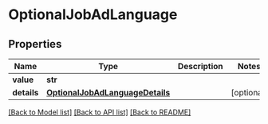 # OptionalJobAdLanguage


## Properties
Name | Type | Description | Notes
------------ | ------------- | ------------- | -------------
**value** | **str** |  | 
**details** | [**OptionalJobAdLanguageDetails**](OptionalJobAdLanguageDetails.md) |  | [optional] 

[[Back to Model list]](../README.md#documentation-for-models) [[Back to API list]](../README.md#documentation-for-api-endpoints) [[Back to README]](../README.md)


